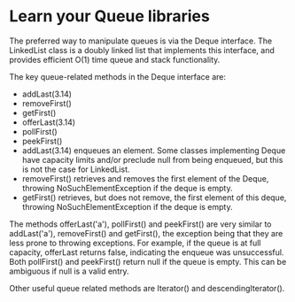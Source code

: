 # Learn your Queue libraries
The preferred way to manipulate queues is via the Deque interface. The LinkedList class is a doubly linked list that implements this interface, and provides efficient O(1) time queue and stack functionality.

The key queue-related methods in the Deque interface are:
- addLast(3.14)
- removeFirst()
- getFirst()
- offerLast(3.14)
- pollFirst()
- peekFirst()
- addLast(3.14) enqueues an element. Some classes implementing Deque have capacity limits and/or preclude null from being enqueued, but this is not the case for LinkedList.
- removeFirst() retrieves and removes the first element of the Deque, throwing NoSuchElementException if the deque is empty.
- getFirst() retrieves, but does not remove, the first element of this deque, throwing NoSuchElementException if the deque is empty.

The methods offerLast('a'), pollFirst() and peekFirst() are very similar to addLast('a'), removeFirst() and getFirst(), the exception being that they are less prone to throwing exceptions. For example, if the queue is at full capacity, offerLast returns false, indicating the enqueue was unsuccessful. Both pollFirst() and peekFirst() return null if the queue is empty. This can be ambiguous if null is a valid entry.

Other useful queue related methods are Iterator() and descendingIterator().

